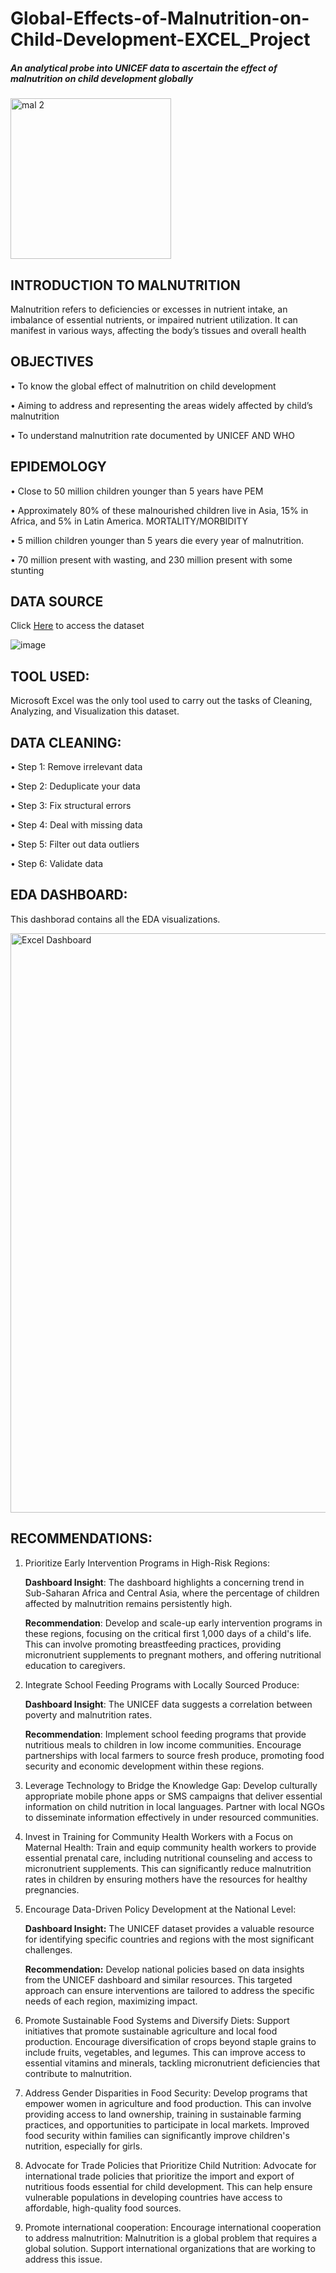 # Global-Effects-of-Malnutrition-on-Child-Development-EXCEL_Project
##### An analytical probe into UNICEF data to ascertain the effect of malnutrition on child development globally

<img width="257" alt="mal 2" src="https://github.com/user-attachments/assets/8110a507-5f3e-4a2b-8a32-9614bb606562">

## INTRODUCTION TO MALNUTRITION
 Malnutrition refers to deficiencies or excesses in nutrient intake, an imbalance of essential nutrients, or impaired nutrient utilization. It can manifest in various ways, affecting the body’s tissues and overall health
## OBJECTIVES
•	To know the global effect of malnutrition on child development

•	Aiming to address and representing the areas widely affected by child’s malnutrition

•	To understand malnutrition rate documented by UNICEF AND WHO

## EPIDEMOLOGY
•	Close to 50 million children younger than 5 years have PEM

•	Approximately 80% of these malnourished children live in Asia, 15% in Africa, and 5% in Latin America. MORTALITY/MORBIDITY

•	5 million children younger than 5 years die every year of malnutrition.

•	 70 million present with wasting, and 230 million present with some stunting

## DATA SOURCE
Click [Here](https://www.kaggle.com/datasets/usharengaraju/child-malnutrition-unicef-dataset) to access the dataset

![image](https://github.com/user-attachments/assets/915648ba-3e46-43c2-ad2e-8d1b5370bf18)


## TOOL USED:
Microsoft Excel was the only tool used to carry out the tasks of Cleaning, Analyzing, and Visualization this dataset.

## DATA CLEANING:
•	Step 1: Remove irrelevant data

•	Step 2: Deduplicate your data

•	Step 3: Fix structural errors

•	Step 4: Deal with missing data

•	Step 5: Filter out data outliers

•	Step 6: Validate data

## EDA DASHBOARD:
This dashborad contains all the EDA visualizations.

<img width="927" alt="Excel Dashboard" src="https://github.com/user-attachments/assets/a6913f0c-eb96-4190-8896-721e0d13f0c5">

## RECOMMENDATIONS:
1. Prioritize Early Intervention Programs in High-Risk Regions:
   
   **Dashboard Insight**: The dashboard highlights a concerning trend in Sub-Saharan Africa and Central Asia, 
where the percentage of children affected by malnutrition remains persistently high.

   **Recommendation**: Develop and scale-up early intervention programs in these regions, focusing on the 
critical first 1,000 days of a child's life. This can involve promoting breastfeeding practices, providing 
micronutrient supplements to pregnant mothers, and offering nutritional education to caregivers.

2. Integrate School Feeding Programs with Locally Sourced Produce:
   
   **Dashboard Insight**: The UNICEF data suggests a correlation between poverty and malnutrition rates.

   **Recommendation**: Implement school feeding programs that provide nutritious meals to children in low income communities. Encourage partnerships with local farmers to source fresh produce, promoting food 
security and economic development within these regions.

3. Leverage Technology to Bridge the Knowledge Gap:
Develop culturally appropriate mobile phone apps or SMS campaigns that deliver essential information on 
child nutrition in local languages. Partner with local NGOs to disseminate information effectively in under resourced communities.

4. Invest in Training for Community Health Workers with a Focus on Maternal Health:
Train and equip community health workers to provide essential prenatal care, including nutritional 
counseling and access to micronutrient supplements. This can significantly reduce malnutrition rates in 
children by ensuring mothers have the resources for healthy pregnancies.

5. Encourage Data-Driven Policy Development at the National Level:
   
   **Dashboard Insight:** The UNICEF dataset provides a valuable resource for identifying specific countries and 
regions with the most significant challenges.

   **Recommendation:** Develop national policies based on data insights from the UNICEF dashboard and similar 
resources. This targeted approach can ensure interventions are tailored to address the specific needs of each 
region, maximizing impact.

6. Promote Sustainable Food Systems and Diversify Diets:
Support initiatives that promote sustainable agriculture and local food production. Encourage diversification 
of crops beyond staple grains to include fruits, vegetables, and legumes. This can improve access to essential 
vitamins and minerals, tackling micronutrient deficiencies that contribute to malnutrition.

7. Address Gender Disparities in Food Security:
Develop programs that empower women in agriculture and food production. This can involve providing 
access to land ownership, training in sustainable farming practices, and opportunities to participate in local 
markets. Improved food security within families can significantly improve children's nutrition, especially for 
girls.

8. Advocate for Trade Policies that Prioritize Child Nutrition:
Advocate for international trade policies that prioritize the import and export of nutritious foods essential for 
child development. This can help ensure vulnerable populations in developing countries have access to 
affordable, high-quality food sources.

9. Promote international cooperation:
Encourage international cooperation to address malnutrition: Malnutrition is a global problem that requires a 
global solution. Support international organizations that are working to address this issue.










